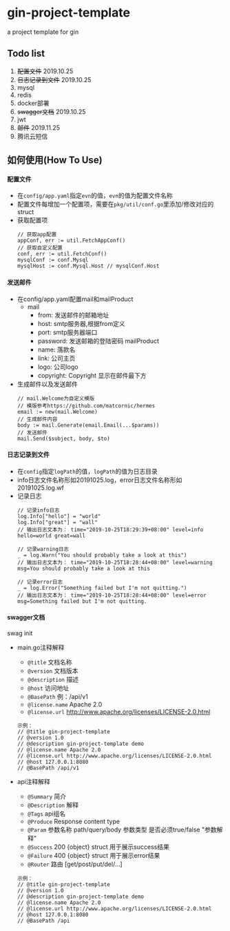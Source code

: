 # gin-project-template
a project template for gin

## Todo list
1. ~~配置文件~~ 2019.10.25
2. ~~日志记录到文件~~ 2019.10.25
3. mysql
4. redis
5. docker部署
6. ~~swagger文档~~ 2019.10.25
7. jwt
8. ~~邮件~~ 2019.11.25
9. 腾讯云短信


## 如何使用(How To Use)

#### 配置文件
- 在`config/app.yaml`指定`evn`的值，`evn`的值为配置文件名称
- 配置文件每增加一个配置项，需要在`pkg/util/conf.go`里添加/修改对应的struct
- 获取配置项
    ```$golang
    // 获取app配置
    appConf, err := util.FetchAppConf()
    // 获取自定义配置
    conf, err := util.FetchConf()
    mysqlConf := conf.Mysql
    mysqlHost := conf.Mysql.Host // mysqlConf.Host
    ```

#### 发送邮件
- 在config/app.yaml配置mail和mailProduct
    - mail
        - from: 发送邮件的邮箱地址
        - host: smtp服务器,根据from定义
        - port: smtp服务器端口
        - password: 发送邮箱的登陆密码
    mailProduct
        - name: 落款名
        - link: 公司主页
        - logo: 公司logo
         - copyright: Copyright 显示在邮件最下方
- 生成邮件以及发送邮件
    ```$golang
    // mail.Welcome为自定义模版
    // 模版参考https://github.com/matcornic/hermes
    email := new(mail.Welcome)
    // 生成邮件内容
    body := mail.Generate(email.Email(...$params))
    // 发送邮件
    mail.Send($subject, body, $to)
    ```

#### 日志记录到文件
- 在`config`指定`logPath`的值，`logPath`的值为日志目录
- info日志文件名称形如20191025.log，error日志文件名称形如20191025.log.wf
- 记录日志
    ```$golang
    // 记录info日志
    log.Info["hello"] = "world"
    log.Info["great"] = "wall"
    // 输出日志文本为： time="2019-10-25T18:29:39+08:00" level=info hello=world great=wall
    
    // 记录warning日志
    _ = log.Warn("You should probably take a look at this")
    // 输出日志文本为： time="2019-10-25T18:28:44+08:00" level=warning msg=You should probably take a look at this
    
    // 记录error日志
    _ = log.Error("Something failed but I'm not quitting.")
    // 输出日志文本为： time="2019-10-25T18:28:44+08:00" level=error msg=Something failed but I'm not quitting.
    ```
#### swagger文档
swag init
- main.go注释解释
    - `@title` 文档名称
    - `@version` 文档版本
    - `@description` 描述
    - `@host` 访问地址
    - `@BasePath` 例：/api/v1
    - `@license.name` Apache 2.0
    - `@license.url` http://www.apache.org/licenses/LICENSE-2.0.html
    ```$xslt
    示例：
    // @title gin-project-template
    // @version 1.0
    // @description gin-project-template demo
    // @license.name Apache 2.0
    // @license.url http://www.apache.org/licenses/LICENSE-2.0.html
    // @host 127.0.0.1:8080
    // @BasePath /api/v1
    ```

- api注释解释
    - `@Summary` 简介
    - `@Description` 解释
    - `@Tags` api组名
    - `@Produce`  Response content type
    - `@Param` 参数名称 path/query/body 参数类型 是否必须true/false "参数解释"
    - `@Success` 200 {object} struct 用于展示success结果
    - `@Failure` 400 {object} struct 用于展示error结果
    - `@Router` 路由 [get/post/put/del/...]
    ```$xslt
    示例：
    // @title gin-project-template
    // @version 1.0
    // @description gin-project-template demo
    // @license.name Apache 2.0
    // @license.url http://www.apache.org/licenses/LICENSE-2.0.html
    // @host 127.0.0.1:8080
    // @BasePath /api
    ```